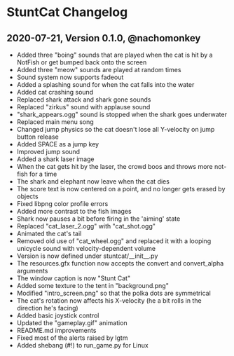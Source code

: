# StuntCat Changelog

## 2020-07-21, Version 0.1.0, @nachomonkey

* Added three "boing" sounds that are played when the cat is hit by a NotFish or get bumped back onto the screen
* Added three "meow" sounds are played at random times
* Sound system now supports fadeout
* Added a splashing sound for when the cat falls into the water
* Added cat crashing sound
* Replaced shark attack and shark gone sounds
* Replaced "zirkus" sound with applause sound
* "shark_appears.ogg" sound is stopped when the shark goes underwater
* Replaced main menu song
* Changed jump physics so the cat doesn't lose all Y-velocity on jump button release
* Added SPACE as a jump key
* Improved jump sound
* Added a shark laser image
* When the cat gets hit by the laser, the crowd boos and throws more not-fish for a time
* The shark and elephant now leave when the cat dies
* The score text is now centered on a point, and no longer gets erased by objects
* Fixed libpng color profile errors
* Added more contrast to the fish images
* Shark now pauses a bit before firing in the 'aiming' state
* Replaced "cat_laser_2.ogg" with "cat_shot.ogg"
* Animated the cat's tail
* Removed old use of "cat\_wheel.ogg" and replaced it with a looping unicycle sound with velocity-dependent volume
* Version is now defined under stuntcat/\_\_init\_\_.py
* The resources.gfx function now accepts the convert and convert\_alpha arguments
* The window caption is now "Stunt Cat"
* Added some texture to the tent in "background.png"
* Modified "intro_screen.png" so that the polka dots are symmetrical
* The cat's rotation now affects his X-velocity (he a bit rolls in the direction he's facing)
* Added basic joystick control
* Updated the "gameplay.gif" animation
* README.md improvements
* Fixed most of the alerts raised by lgtm
* Added shebang (#!) to run_game.py for Linux
